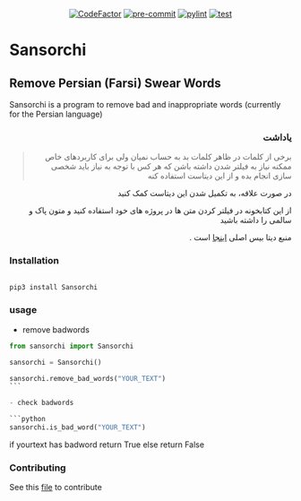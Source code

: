 <p align="center">
<a href="https://www.codefactor.io/repository/github/mmdbalkhi/sansorchi"><img src="https://www.codefactor.io/repository/github/mmdbalkhi/sansorchi/badge" alt="CodeFactor"></a>
<a href="https://results.pre-commit.ci/latest/github/mmdbalkhi/Sansorchi/main"><img src="https://results.pre-commit.ci/badge/github/mmdbalkhi/Sansorchi/main.svg" alt="pre-commit"></a>
<a href="https://github.com/mmdbalkhi/Sansorchi/actions/workflows/pylint.yml"><img src="https://github.com/mmdbalkhi/Sansorchi/actions/workflows/pylint.yml/badge.svg" alt="pylint"></a>
<a href="https://github.com/mmdbalkhi/Sansorchi/actions/workflows/test.yml"><img src="https://github.com/mmdbalkhi/Sansorchi/actions/workflows/test.yml/badge.svg" alt="test"></a>
</p>

# Sansorchi

## Remove Persian (Farsi) Swear Words

Sansorchi is a program to remove bad and inappropriate words (currently for the Persian language)

<div dir="rtl">

### یاداشت

> برخی از کلمات در ظاهر کلمات بد به حساب نمیان ولی برای کاربردهای خاص ممکنه نیاز به فیلتر شدن داشته باشن که هر کس با توجه به نیاز باید شخصی سازی انجام بده و از این دیتاست استفاده کنه

در صورت علاقه، به تکمیل شدن این دیتاست کمک کنید

از این کتابخونه در فیلتر کردن متن ها در پروژه های خود استفاده کنید و متون پاک و سالمی را داشته باشید

منبع دیتا بیس اصلی [اینجا](https://github.com/amirshnll/Persian-Swear-Words) است .

</div>

### Installation

```bash

pip3 install Sansorchi

```

### usage

- remove badwords

```python
from sansorchi import Sansorchi

sansorchi = Sansorchi()

sansorchi.remove_bad_words("YOUR_TEXT")
‍```

- check badwords

```python
sansorchi.is_bad_word("YOUR_TEXT")
```

if yourtext has badword return True else return False

### Contributing

See this [file](https://github.com/mmdbalkhi/Sansorchi/blob/main/CONTRIBUTING.md) to contribute
